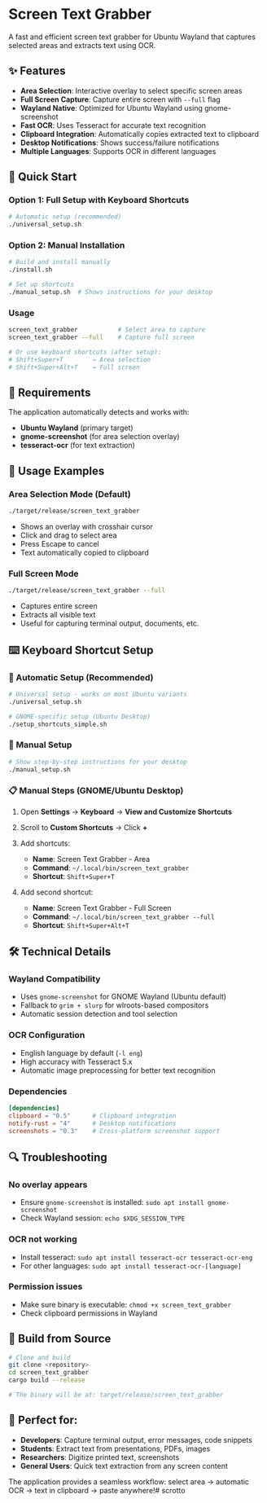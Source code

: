 # Screen Text Grabber

A fast and efficient screen text grabber for Ubuntu Wayland that captures selected areas and extracts text using OCR.

## ✨ Features

- **Area Selection**: Interactive overlay to select specific screen areas
- **Full Screen Capture**: Capture entire screen with `--full` flag
- **Wayland Native**: Optimized for Ubuntu Wayland using gnome-screenshot
- **Fast OCR**: Uses Tesseract for accurate text recognition
- **Clipboard Integration**: Automatically copies extracted text to clipboard
- **Desktop Notifications**: Shows success/failure notifications
- **Multiple Languages**: Supports OCR in different languages

## 🚀 Quick Start

### Option 1: Full Setup with Keyboard Shortcuts
```bash
# Automatic setup (recommended)
./universal_setup.sh
```

### Option 2: Manual Installation
```bash
# Build and install manually
./install.sh

# Set up shortcuts
./manual_setup.sh  # Shows instructions for your desktop
```

### Usage
```bash
screen_text_grabber           # Select area to capture
screen_text_grabber --full    # Capture full screen

# Or use keyboard shortcuts (after setup):
# Shift+Super+T        → Area selection
# Shift+Super+Alt+T    → Full screen
```

## 🔧 Requirements

The application automatically detects and works with:

- **Ubuntu Wayland** (primary target)
- **gnome-screenshot** (for area selection overlay)
- **tesseract-ocr** (for text extraction)

## 📖 Usage Examples

### Area Selection Mode (Default)
```bash
./target/release/screen_text_grabber
```
- Shows an overlay with crosshair cursor
- Click and drag to select area
- Press Escape to cancel
- Text automatically copied to clipboard

### Full Screen Mode
```bash
./target/release/screen_text_grabber --full
```
- Captures entire screen
- Extracts all visible text
- Useful for capturing terminal output, documents, etc.

## ⌨️ Keyboard Shortcut Setup

### 🚀 Automatic Setup (Recommended)
```bash
# Universal setup - works on most Ubuntu variants
./universal_setup.sh

# GNOME-specific setup (Ubuntu Desktop)
./setup_shortcuts_simple.sh
```

### 🔧 Manual Setup
```bash
# Show step-by-step instructions for your desktop
./manual_setup.sh
```

### 📋 Manual Steps (GNOME/Ubuntu Desktop)
1. Open **Settings** → **Keyboard** → **View and Customize Shortcuts**
2. Scroll to **Custom Shortcuts** → Click **+**
3. Add shortcuts:
   - **Name**: Screen Text Grabber - Area
   - **Command**: `~/.local/bin/screen_text_grabber`
   - **Shortcut**: `Shift+Super+T`
   
4. Add second shortcut:
   - **Name**: Screen Text Grabber - Full Screen  
   - **Command**: `~/.local/bin/screen_text_grabber --full`
   - **Shortcut**: `Shift+Super+Alt+T`

## 🛠️ Technical Details

### Wayland Compatibility
- Uses `gnome-screenshot` for GNOME Wayland (Ubuntu default)
- Fallback to `grim + slurp` for wlroots-based compositors
- Automatic session detection and tool selection

### OCR Configuration
- English language by default (`-l eng`)
- High accuracy with Tesseract 5.x
- Automatic image preprocessing for better text recognition

### Dependencies
```toml
[dependencies]
clipboard = "0.5"      # Clipboard integration
notify-rust = "4"      # Desktop notifications
screenshots = "0.3"    # Cross-platform screenshot support
```

## 🔍 Troubleshooting

### No overlay appears
- Ensure `gnome-screenshot` is installed: `sudo apt install gnome-screenshot`
- Check Wayland session: `echo $XDG_SESSION_TYPE`

### OCR not working
- Install tesseract: `sudo apt install tesseract-ocr tesseract-ocr-eng`
- For other languages: `sudo apt install tesseract-ocr-[language]`

### Permission issues
- Make sure binary is executable: `chmod +x screen_text_grabber`
- Check clipboard permissions in Wayland

## 📝 Build from Source

```bash
# Clone and build
git clone <repository>
cd screen_text_grabber
cargo build --release

# The binary will be at: target/release/screen_text_grabber
```

## 🎯 Perfect for:

- **Developers**: Capture terminal output, error messages, code snippets
- **Students**: Extract text from presentations, PDFs, images
- **Researchers**: Digitize printed text, screenshots
- **General Users**: Quick text extraction from any screen content

The application provides a seamless workflow: select area → automatic OCR → text in clipboard → paste anywhere!# scrotto
